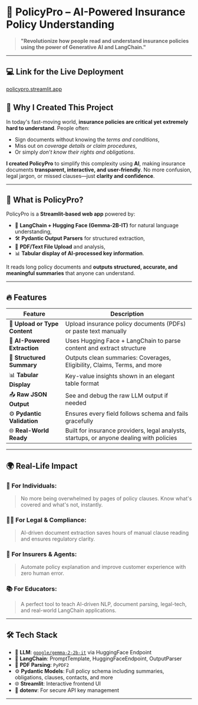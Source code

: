 # 📄 PolicyPro – AI-Powered Insurance Policy Understanding

> **"Revolutionize how people read and understand insurance policies using the power of Generative AI and LangChain."**

---

## 💻 Link for the Live Deployment
[policypro.streamlit.app](https://policypro.streamlit.app/)

## 🚀 Why I Created This Project

In today's fast-moving world, **insurance policies are critical yet extremely hard to understand**. People often:
- Sign documents without knowing the *terms and conditions*,
- Miss out on *coverage details or claim procedures*,
- Or simply *don’t know their rights and obligations*.

**I created PolicyPro** to simplify this complexity using **AI**, making insurance documents **transparent, interactive, and user-friendly**. No more confusion, legal jargon, or missed clauses—just **clarity and confidence**.

---

## 🧠 What is PolicyPro?

PolicyPro is a **Streamlit-based web app** powered by:
- 🧠 **LangChain + Hugging Face (Gemma-2B-IT)** for natural language understanding,
- 🛠️ **Pydantic Output Parsers** for structured extraction,
- 📄 **PDF/Text File Upload** and analysis,
- 📊 **Tabular display of AI-processed key information**.

It reads long policy documents and **outputs structured, accurate, and meaningful summaries** that anyone can understand.

---

## 🔥 Features

| Feature | Description |
|--------|-------------|
| 📁 **Upload or Type Content** | Upload insurance policy documents (PDFs) or paste text manually |
| 🧠 **AI-Powered Extraction** | Uses Hugging Face + LangChain to parse content and extract structure |
| 📝 **Structured Summary** | Outputs clean summaries: Coverages, Eligibility, Claims, Terms, and more |
| 📊 **Tabular Display** | Key-value insights shown in an elegant table format |
| 📤 **Raw JSON Output** | See and debug the raw LLM output if needed |
| ⚙️ **Pydantic Validation** | Ensures every field follows schema and fails gracefully |
| 🌐 **Real-World Ready** | Built for insurance providers, legal analysts, startups, or anyone dealing with policies |

---

## 🌍 Real-Life Impact

### 🏥 For Individuals:
> No more being overwhelmed by pages of policy clauses. Know what's covered and what's not, instantly.

### 🧑‍⚖️ For Legal & Compliance:
> AI-driven document extraction saves hours of manual clause reading and ensures regulatory clarity.

### 🏢 For Insurers & Agents:
> Automate policy explanation and improve customer experience with zero human error.

### 📚 For Educators:
> A perfect tool to teach AI-driven NLP, document parsing, legal-tech, and real-world LangChain applications.

---

## 🛠 Tech Stack

- 🧠 **LLM**: [`google/gemma-2-2b-it`](https://huggingface.co/google/gemma-2-2b-it) via HuggingFace Endpoint
- 🔗 **LangChain**: PromptTemplate, HuggingFaceEndpoint, OutputParser
- 📄 **PDF Parsing**: `PyPDF2`
- ⚙️ **Pydantic Models**: Full policy schema including summaries, obligations, clauses, contacts, and more
- 🌐 **Streamlit**: Interactive frontend UI
- 🧪 **dotenv**: For secure API key management

---


